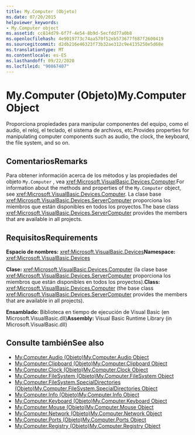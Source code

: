 ```yaml
---
title: My.Computer (Objeto)
ms.date: 07/20/2015
helpviewer_keywords:
- My.Computer object
ms.assetid: cc814d79-6f7f-4e54-8b9d-5ecfdd77a0b8
ms.openlocfilehash: 4e9019773c74aa570f52eb573677f687f2600419
ms.sourcegitcommit: d2db216e46323f73b32ae312c9e4135258e5d68e
ms.translationtype: MT
ms.contentlocale: es-ES
ms.lasthandoff: 09/22/2020
ms.locfileid: "90867407"
---
```

# <a name="mycomputer-object"></a><span data-ttu-id="d4f2b-102">My.Computer (Objeto)</span><span class="sxs-lookup"><span data-stu-id="d4f2b-102">My.Computer Object</span></span>

<span data-ttu-id="d4f2b-103">Proporciona propiedades para manipular componentes del equipo, como el audio, el reloj, el teclado, el sistema de archivos, etc.</span><span class="sxs-lookup"><span data-stu-id="d4f2b-103">Provides properties for manipulating computer components such as audio, the clock, the keyboard, the file system, and so on.</span></span>  
  
## <a name="remarks"></a><span data-ttu-id="d4f2b-104">Comentarios</span><span class="sxs-lookup"><span data-stu-id="d4f2b-104">Remarks</span></span>  

 <span data-ttu-id="d4f2b-105">Para obtener información acerca de los métodos y las propiedades del objeto `My.Computer` , vea <xref:Microsoft.VisualBasic.Devices.Computer>.</span><span class="sxs-lookup"><span data-stu-id="d4f2b-105">For information about the methods and properties of the `My.Computer` object, see <xref:Microsoft.VisualBasic.Devices.Computer>.</span></span> <span data-ttu-id="d4f2b-106">La clase base <xref:Microsoft.VisualBasic.Devices.ServerComputer> proporciona los miembros que están disponibles en todos los proyectos.</span><span class="sxs-lookup"><span data-stu-id="d4f2b-106">The base class <xref:Microsoft.VisualBasic.Devices.ServerComputer> provides the members that are available in all projects.</span></span>  
  
## <a name="requirements"></a><span data-ttu-id="d4f2b-107">Requisitos</span><span class="sxs-lookup"><span data-stu-id="d4f2b-107">Requirements</span></span>  

 <span data-ttu-id="d4f2b-108">**Espacio de nombres:** <xref:Microsoft.VisualBasic.Devices></span><span class="sxs-lookup"><span data-stu-id="d4f2b-108">**Namespace:** <xref:Microsoft.VisualBasic.Devices></span></span>  
  
 <span data-ttu-id="d4f2b-109">**Clase:** <xref:Microsoft.VisualBasic.Devices.Computer> (la clase base <xref:Microsoft.VisualBasic.Devices.ServerComputer> proporciona los miembros que están disponibles en todos los proyectos).</span><span class="sxs-lookup"><span data-stu-id="d4f2b-109">**Class:** <xref:Microsoft.VisualBasic.Devices.Computer> (the base class <xref:Microsoft.VisualBasic.Devices.ServerComputer> provides the members that are available in all projects).</span></span>  
  
 <span data-ttu-id="d4f2b-110">**Ensamblado:** Biblioteca en tiempo de ejecución de Visual Basic (en Microsoft.VisualBasic.dll)</span><span class="sxs-lookup"><span data-stu-id="d4f2b-110">**Assembly:** Visual Basic Runtime Library (in Microsoft.VisualBasic.dll)</span></span>  
  
## <a name="see-also"></a><span data-ttu-id="d4f2b-111">Consulte también</span><span class="sxs-lookup"><span data-stu-id="d4f2b-111">See also</span></span>

- [<span data-ttu-id="d4f2b-112">My.Computer.Audio (Objeto)</span><span class="sxs-lookup"><span data-stu-id="d4f2b-112">My.Computer.Audio Object</span></span>](my-computer-audio-object.md)
- [<span data-ttu-id="d4f2b-113">My.Computer.Clipboard (Objeto)</span><span class="sxs-lookup"><span data-stu-id="d4f2b-113">My.Computer.Clipboard Object</span></span>](my-computer-clipboard-object.md)
- [<span data-ttu-id="d4f2b-114">My.Computer.Clock (Objeto)</span><span class="sxs-lookup"><span data-stu-id="d4f2b-114">My.Computer.Clock Object</span></span>](my-computer-clock-object.md)
- [<span data-ttu-id="d4f2b-115">My.Computer.FileSystem (Objeto)</span><span class="sxs-lookup"><span data-stu-id="d4f2b-115">My.Computer.FileSystem Object</span></span>](my-computer-filesystem-object.md)
- [<span data-ttu-id="d4f2b-116">My.Computer.FileSystem.SpecialDirectories (Objeto)</span><span class="sxs-lookup"><span data-stu-id="d4f2b-116">My.Computer.FileSystem.SpecialDirectories Object</span></span>](my-computer-filesystem-specialdirectories-object.md)
- [<span data-ttu-id="d4f2b-117">My.Computer.Info (Objeto)</span><span class="sxs-lookup"><span data-stu-id="d4f2b-117">My.Computer.Info Object</span></span>](my-computer-info-object.md)
- [<span data-ttu-id="d4f2b-118">My.Computer.Keyboard (Objeto)</span><span class="sxs-lookup"><span data-stu-id="d4f2b-118">My.Computer.Keyboard Object</span></span>](my-computer-keyboard-object.md)
- [<span data-ttu-id="d4f2b-119">My.Computer.Mouse (Objeto)</span><span class="sxs-lookup"><span data-stu-id="d4f2b-119">My.Computer.Mouse Object</span></span>](my-computer-mouse-object.md)
- [<span data-ttu-id="d4f2b-120">My.Computer.Network (Objeto)</span><span class="sxs-lookup"><span data-stu-id="d4f2b-120">My.Computer.Network Object</span></span>](my-computer-network-object.md)
- [<span data-ttu-id="d4f2b-121">My.Computer.Ports (Objeto)</span><span class="sxs-lookup"><span data-stu-id="d4f2b-121">My.Computer.Ports Object</span></span>](my-computer-ports-object.md)
- [<span data-ttu-id="d4f2b-122">My.Computer.Registry (Objeto)</span><span class="sxs-lookup"><span data-stu-id="d4f2b-122">My.Computer.Registry Object</span></span>](my-computer-registry-object.md)
